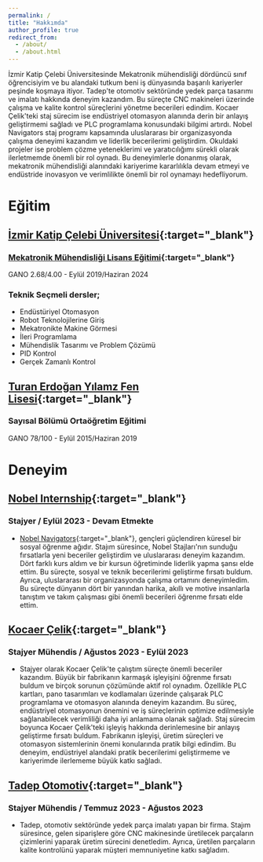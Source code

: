 ```yaml
---
permalink: /
title: "Hakkımda"
author_profile: true
redirect_from: 
  - /about/
  - /about.html
---
```


İzmir Katip Çelebi Üniversitesinde Mekatronik mühendisliği dördüncü sınıf öğrencisiyim ve bu alandaki tutkum beni iş dünyasında başarılı kariyerler peşinde koşmaya itiyor. Tadep'te otomotiv sektöründe yedek parça tasarımı ve imalatı hakkında deneyim kazandım. Bu süreçte CNC makineleri üzerinde çalışma ve kalite kontrol süreçlerini yönetme becerileri edindim. Kocaer Çelik'teki staj sürecim ise endüstriyel otomasyon alanında derin bir anlayış geliştirmemi sağladı ve PLC programlama konusundaki bilgimi artırdı. Nobel Navigators staj programı kapsamında uluslararası bir organizasyonda çalışma deneyimi kazandım ve liderlik becerilerimi geliştirdim. Okuldaki projeler ise problem çözme yeteneklerimi ve yaratıcılığımı sürekli olarak ilerletmemde önemli bir rol oynadı.
Bu deneyimlerle donanmış olarak, mekatronik mühendisliği alanındaki kariyerime kararlılıkla devam etmeyi ve endüstride inovasyon ve verimlilikte önemli bir rol oynamayı hedefliyorum.

# Eğitim
## [İzmir Katip Çelebi Üniversitesi](https://ikcu.edu.tr/){:target="_blank"}
### [Mekatronik Mühendisliği Lisans Eğitimi](https://muh.ikcu.edu.tr/){:target="_blank"}
  GANO 2.68/4.00  -  Eylül 2019/Haziran 2024

### Teknik Seçmeli dersler;
  + Endüstüriyel Otomasyon 
  + Robot Teknolojilerine Giriş
  + Mekatronikte Makine Görmesi 
  + İleri Programlama 
  + Mühendislik Tasarımı ve Problem Çözümü 
  + PID Kontrol
  + Gerçek Zamanlı Kontrol 

## [Turan Erdoğan Yılamz Fen Lisesi](https://teyfenlisesi.meb.k12.tr/tema/index.php){:target="_blank"} 
### Sayısal Bölümü Ortaöğretim Eğitimi 
  GANO 78/100  -  Eylül 2015/Haziran 2019

# Deneyim
## [Nobel Internship](https://nobelnavigators.com/internship/){:target="_blank"}
### Stajyer / Eylül 2023 - Devam Etmekte
+ [Nobel Navigators](https://nobelnavigators.com/){:target="_blank"}, gençleri güçlendiren küresel bir sosyal öğrenme ağıdır. Stajım süresince, Nobel Stajları'nın sunduğu fırsatlarla yeni beceriler geliştirdim ve uluslararası deneyim kazandım. Dört farklı kurs aldım ve bir kursun öğretiminde liderlik yapma şansı elde ettim. Bu süreçte, sosyal ve teknik becerilerimi geliştirme fırsatı buldum. Ayrıca, uluslararası bir organizasyonda çalışma ortamını deneyimledim. Bu süreçte dünyanın dört bir yanından harika, akıllı ve motive insanlarla tanıştım ve takım çalışması gibi önemli becerileri öğrenme fırsatı elde ettim.

## [Kocaer Çelik](https://www.kocaersteel.com/){:target="_blank"}
### Stajyer Mühendis / Ağustos 2023 - Eylül 2023
+ Stajyer olarak Kocaer Çelik'te çalıştım süreçte önemli beceriler kazandım. Büyük bir fabrikanın karmaşık işleyişini öğrenme fırsatı buldum ve birçok sorunun çözümünde aktif rol oynadım. Özellikle PLC kartları, pano tasarımları ve kodlamaları üzerinde çalışarak PLC programlama ve otomasyon alanında deneyim kazandım. Bu süreç, endüstriyel otomasyonun önemini ve iş süreçlerinin optimize edilmesiyle sağlanabilecek verimliliği daha iyi anlamama olanak sağladı.
Staj sürecim boyunca Kocaer Çelik'teki işleyiş hakkında derinlemesine bir anlayış geliştirme fırsatı buldum. Fabrikanın işleyişi, üretim süreçleri ve otomasyon sistemlerinin önemi konularında pratik bilgi edindim. Bu deneyim, endüstriyel alandaki pratik becerilerimi geliştirmeme ve kariyerimde ilerlememe büyük katkı sağladı.
  
## [Tadep Otomotiv](https://www.tadep.com/){:target="_blank"}
### Stajyer Mühendis / Temmuz 2023 - Ağustos 2023 
+ Tadep, otomotiv sektöründe yedek parça imalatı yapan bir firma. Stajım süresince, gelen siparişlere göre CNC makinesinde üretilecek parçaların çizimlerini yaparak üretim sürecini denetledim. Ayrıca, üretilen parçaların kalite kontrolünü yaparak müşteri memnuniyetine katkı sağladım.

